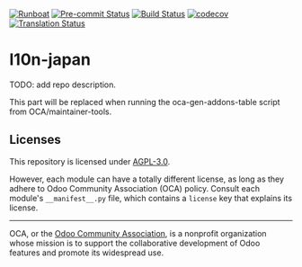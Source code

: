
[![Runboat](https://img.shields.io/badge/runboat-Try%20me-875A7B.png)](https://runboat.odoo-community.org/builds?repo=OCA/l10n-japan&target_branch=16.0)
[![Pre-commit Status](https://github.com/OCA/l10n-japan/actions/workflows/pre-commit.yml/badge.svg?branch=16.0)](https://github.com/OCA/l10n-japan/actions/workflows/pre-commit.yml?query=branch%3A16.0)
[![Build Status](https://github.com/OCA/l10n-japan/actions/workflows/test.yml/badge.svg?branch=16.0)](https://github.com/OCA/l10n-japan/actions/workflows/test.yml?query=branch%3A16.0)
[![codecov](https://codecov.io/gh/OCA/l10n-japan/branch/16.0/graph/badge.svg)](https://codecov.io/gh/OCA/l10n-japan)
[![Translation Status](https://translation.odoo-community.org/widgets/l10n-japan-16-0/-/svg-badge.svg)](https://translation.odoo-community.org/engage/l10n-japan-16-0/?utm_source=widget)

<!-- /!\ do not modify above this line -->

# l10n-japan

TODO: add repo description.

<!-- /!\ do not modify below this line -->

<!-- prettier-ignore-start -->

[//]: # (addons)

This part will be replaced when running the oca-gen-addons-table script from OCA/maintainer-tools.

[//]: # (end addons)

<!-- prettier-ignore-end -->

## Licenses

This repository is licensed under [AGPL-3.0](LICENSE).

However, each module can have a totally different license, as long as they adhere to Odoo Community Association (OCA)
policy. Consult each module's `__manifest__.py` file, which contains a `license` key
that explains its license.

----
OCA, or the [Odoo Community Association](http://odoo-community.org/), is a nonprofit
organization whose mission is to support the collaborative development of Odoo features
and promote its widespread use.